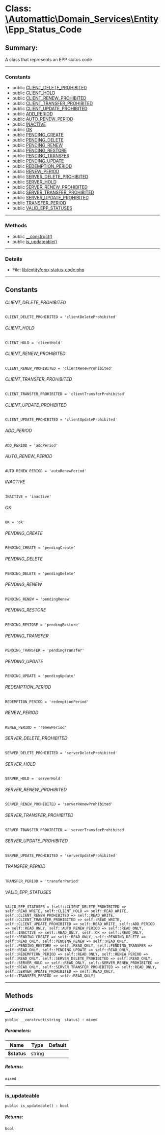 # Class: [\Automattic](../namespaces/automattic.md)[\Domain_Services](../namespaces/automattic-domain-services.md)[\Entity](../namespaces/automattic-domain-services-entity.md)\Epp_Status_Code

## Summary:

A class that represents an EPP status code


---

### Constants
* public [CLIENT_DELETE_PROHIBITED](#constant_CLIENT_DELETE_PROHIBITED)
* public [CLIENT_HOLD](#constant_CLIENT_HOLD)
* public [CLIENT_RENEW_PROHIBITED](#constant_CLIENT_RENEW_PROHIBITED)
* public [CLIENT_TRANSFER_PROHIBITED](#constant_CLIENT_TRANSFER_PROHIBITED)
* public [CLIENT_UPDATE_PROHIBITED](#constant_CLIENT_UPDATE_PROHIBITED)
* public [ADD_PERIOD](#constant_ADD_PERIOD)
* public [AUTO_RENEW_PERIOD](#constant_AUTO_RENEW_PERIOD)
* public [INACTIVE](#constant_INACTIVE)
* public [OK](#constant_OK)
* public [PENDING_CREATE](#constant_PENDING_CREATE)
* public [PENDING_DELETE](#constant_PENDING_DELETE)
* public [PENDING_RENEW](#constant_PENDING_RENEW)
* public [PENDING_RESTORE](#constant_PENDING_RESTORE)
* public [PENDING_TRANSFER](#constant_PENDING_TRANSFER)
* public [PENDING_UPDATE](#constant_PENDING_UPDATE)
* public [REDEMPTION_PERIOD](#constant_REDEMPTION_PERIOD)
* public [RENEW_PERIOD](#constant_RENEW_PERIOD)
* public [SERVER_DELETE_PROHIBITED](#constant_SERVER_DELETE_PROHIBITED)
* public [SERVER_HOLD](#constant_SERVER_HOLD)
* public [SERVER_RENEW_PROHIBITED](#constant_SERVER_RENEW_PROHIBITED)
* public [SERVER_TRANSFER_PROHIBITED](#constant_SERVER_TRANSFER_PROHIBITED)
* public [SERVER_UPDATE_PROHIBITED](#constant_SERVER_UPDATE_PROHIBITED)
* public [TRANSFER_PERIOD](#constant_TRANSFER_PERIOD)
* public [VALID_EPP_STATUSES](#constant_VALID_EPP_STATUSES)

---

### Methods

* public [__construct()](#method___construct)
* public [is_updateable()](#method_is_updateable)

---

### Details

* File: [lib/entity/epp-status-code.php](../../lib/entity/epp-status-code.php)

---

## Constants
<a id="constant_CLIENT_DELETE_PROHIBITED"></a>
###### CLIENT_DELETE_PROHIBITED
```
CLIENT_DELETE_PROHIBITED = 'clientDeleteProhibited'
```


<a id="constant_CLIENT_HOLD"></a>
###### CLIENT_HOLD
```
CLIENT_HOLD = 'clientHold'
```


<a id="constant_CLIENT_RENEW_PROHIBITED"></a>
###### CLIENT_RENEW_PROHIBITED
```
CLIENT_RENEW_PROHIBITED = 'clientRenewProhibited'
```


<a id="constant_CLIENT_TRANSFER_PROHIBITED"></a>
###### CLIENT_TRANSFER_PROHIBITED
```
CLIENT_TRANSFER_PROHIBITED = 'clientTransferProhibited'
```


<a id="constant_CLIENT_UPDATE_PROHIBITED"></a>
###### CLIENT_UPDATE_PROHIBITED
```
CLIENT_UPDATE_PROHIBITED = 'clientUpdateProhibited'
```


<a id="constant_ADD_PERIOD"></a>
###### ADD_PERIOD
```
ADD_PERIOD = 'addPeriod'
```


<a id="constant_AUTO_RENEW_PERIOD"></a>
###### AUTO_RENEW_PERIOD
```
AUTO_RENEW_PERIOD = 'autoRenewPeriod'
```


<a id="constant_INACTIVE"></a>
###### INACTIVE
```
INACTIVE = 'inactive'
```


<a id="constant_OK"></a>
###### OK
```
OK = 'ok'
```


<a id="constant_PENDING_CREATE"></a>
###### PENDING_CREATE
```
PENDING_CREATE = 'pendingCreate'
```


<a id="constant_PENDING_DELETE"></a>
###### PENDING_DELETE
```
PENDING_DELETE = 'pendingDelete'
```


<a id="constant_PENDING_RENEW"></a>
###### PENDING_RENEW
```
PENDING_RENEW = 'pendingRenew'
```


<a id="constant_PENDING_RESTORE"></a>
###### PENDING_RESTORE
```
PENDING_RESTORE = 'pendingRestore'
```


<a id="constant_PENDING_TRANSFER"></a>
###### PENDING_TRANSFER
```
PENDING_TRANSFER = 'pendingTransfer'
```


<a id="constant_PENDING_UPDATE"></a>
###### PENDING_UPDATE
```
PENDING_UPDATE = 'pendingUpdate'
```


<a id="constant_REDEMPTION_PERIOD"></a>
###### REDEMPTION_PERIOD
```
REDEMPTION_PERIOD = 'redemptionPeriod'
```


<a id="constant_RENEW_PERIOD"></a>
###### RENEW_PERIOD
```
RENEW_PERIOD = 'renewPeriod'
```


<a id="constant_SERVER_DELETE_PROHIBITED"></a>
###### SERVER_DELETE_PROHIBITED
```
SERVER_DELETE_PROHIBITED = 'serverDeleteProhibited'
```


<a id="constant_SERVER_HOLD"></a>
###### SERVER_HOLD
```
SERVER_HOLD = 'serverHold'
```


<a id="constant_SERVER_RENEW_PROHIBITED"></a>
###### SERVER_RENEW_PROHIBITED
```
SERVER_RENEW_PROHIBITED = 'serverRenewProhibited'
```


<a id="constant_SERVER_TRANSFER_PROHIBITED"></a>
###### SERVER_TRANSFER_PROHIBITED
```
SERVER_TRANSFER_PROHIBITED = 'serverTransferProhibited'
```


<a id="constant_SERVER_UPDATE_PROHIBITED"></a>
###### SERVER_UPDATE_PROHIBITED
```
SERVER_UPDATE_PROHIBITED = 'serverUpdateProhibited'
```


<a id="constant_TRANSFER_PERIOD"></a>
###### TRANSFER_PERIOD
```
TRANSFER_PERIOD = 'transferPeriod'
```


<a id="constant_VALID_EPP_STATUSES"></a>
###### VALID_EPP_STATUSES
```
VALID_EPP_STATUSES = [self::CLIENT_DELETE_PROHIBITED => self::READ_WRITE, self::CLIENT_HOLD => self::READ_WRITE, self::CLIENT_RENEW_PROHIBITED => self::READ_WRITE, self::CLIENT_TRANSFER_PROHIBITED => self::READ_WRITE, self::CLIENT_UPDATE_PROHIBITED => self::READ_WRITE, self::ADD_PERIOD => self::READ_ONLY, self::AUTO_RENEW_PERIOD => self::READ_ONLY, self::INACTIVE => self::READ_ONLY, self::OK => self::READ_ONLY, self::PENDING_CREATE => self::READ_ONLY, self::PENDING_DELETE => self::READ_ONLY, self::PENDING_RENEW => self::READ_ONLY, self::PENDING_RESTORE => self::READ_ONLY, self::PENDING_TRANSFER => self::READ_ONLY, self::PENDING_UPDATE => self::READ_ONLY, self::REDEMPTION_PERIOD => self::READ_ONLY, self::RENEW_PERIOD => self::READ_ONLY, self::SERVER_DELETE_PROHIBITED => self::READ_ONLY, self::SERVER_HOLD => self::READ_ONLY, self::SERVER_RENEW_PROHIBITED => self::READ_ONLY, self::SERVER_TRANSFER_PROHIBITED => self::READ_ONLY, self::SERVER_UPDATE_PROHIBITED => self::READ_ONLY, self::TRANSFER_PERIOD => self::READ_ONLY]
```



---

## Methods

<a id="method___construct"></a>
### __construct

```
public __construct(string  status) : mixed
```

##### Parameters:

| Name | Type | Default |
|------|------|---------|
| **$status** | string |  |

##### Returns:

```
mixed
```

---

<a id="method_is_updateable"></a>
### is_updateable

```
public is_updateable() : bool
```

##### Returns:

```
bool
```

